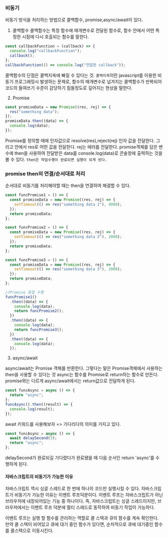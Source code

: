 ### 비동기

비동기 방식을 처리하는 방법으로 콜백함수, promise,async/await이 있다.

1. 콜백함수
   콜백함수는 특정 함수에 매개변수로 전달된 함수로, 함수 안에서 어떤 특정한 시점에 다시 호출되는 함수를 말한다.

```js
const callbackFunction = (callback) => {
  console.log("callbackFunction");
  callback();
};
callbackFunction(() => console.log("전달한 callback"));
```

콜백함수의 단점은 콜백지옥에 빠질 수 있다는 것.
`콜백지옥`이란 javascript를 이용한 비동기 프로그래밍시 발생하는 문제로, 함수의 매개변수로 넘겨지는 콜백함수가 반복되어 코드의 들여쓰기 수준이 감당하기 힘들정도로 깊어지는 현상을 말한다.

2. Promise

```js
const promiseData = new Promise((res, rej) => {
  res("something data");
});
promiseData.then((data) => {
  console.log(data);
});
```

Promise를 정의할 때에 인자값으로 resolve(res),reject(rej) 인자 값을 전달한다. 그리고 안에서 res로 어떤 값을 전달한다.
rej는 에러를 전달한다.
promise객체를 담은 변수에 then을 사용하여 전달받은 data를 console.log(data)로 콘솔창에 출력하는 것을 볼 수 있다.
`then은 작업수행이 완료되면 실행이 되게 된다.`

### promise then의 연결/순서대로 처리

순서대로 비동기를 처리해야할 때는 then을 연결하여 해결할 수 있다.

```js
const funcPromise1 = () => {
  const promiseData = new Promise((res, rej) => {
    setTimeout(() => res("something data 1"), 4000);
  });
  return promiseData;
};

const funcPromise2 = () => {
  const promiseData = new Promise((res, rej) => {
    setTimeout(() => res("something data 2"), 2000);
  });
  return promiseData;
};

const funcPromise3 = () => {
  const promiseData = new Promise((res, rej) => {
    setTimeout(() => res("something data 3"), 2000);
  });
  return promiseData;
};

//Promise 중첩 수행
funcPromise1()
  .then((data) => {
    console.log(data);
    return funcPromise2();
  })
  .then((data) => {
    console.log(data);
    return funcPromise3();
  })
  .then((data) => {
    console.log(data);
  });
```

3. async/await

async/await는 Promise 객체를 반환한다. 그렇다는 말은 Promise객체에서 사용하는 then을 사용할 수 있다는 것
async는 함수를 Promise로 return하는 함수로 만든다. promise와는 다르게 async/await에서는 return값으로 전달하게 된다.

```js
const funcAsync = async () => {
  return "async";
};
funcAsync().then((result) => {
  console.log(result);
});
```

await 키워드를 사용해보자 => 기다리다의 의미를 가지고 있다.

```js
const funcAsync = async () => {
  await delaySecond(3);
  return "async";
};
```

delaySecond가 완료되길 기다렸다가 완료됐을 때 다음 순서인 return 'async'를 수행하게 된다.

#### 자바스크립트의 비동기가 가능한 이유

자바스크립트 역시 싱글 스레드로 한 번에 하나의 코드만 실행시킬 수 있다.
자바스크립트가 비동기가 가능한 이유는 이벤트 루프덕분이다.
이벤트 루프는 자바스크립트가 아닌 브라우저에 내장되어있는 기능 중 하나이다.
즉, 자바스크립트는 싱글 스레드이지만, 브라우저에서는 이벤트 루프 덕분에 멀티 스레드로 동작하여 비동기 작업이 가능하다.

이벤트 루프는 실행 할 함수를 관리하는 역할로 콜 스택과 큐의 함수를 계속 확인한다.
만약 콜 스택이 비어있고 큐에 대기 중인 함수가 있다면, 순차적으로 큐에 대기중인 함수를 콜스택으로 이동시킨다.
